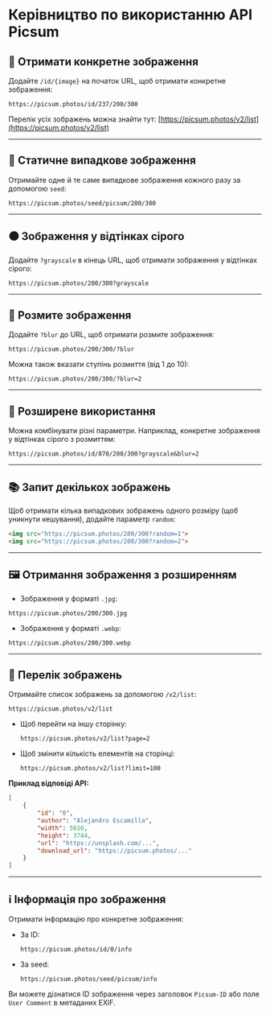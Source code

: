 # Керівництво по використанню API Picsum

## 📸 Отримати конкретне зображення

Додайте `/id/{image}` на початок URL, щоб отримати конкретне зображення:

```
https://picsum.photos/id/237/200/300
```

Перелік усіх зображень можна знайти тут: [https://picsum.photos/v2/list](https://picsum.photos/v2/list)

---

## 🔁 Статичне випадкове зображення

Отримайте одне й те саме випадкове зображення кожного разу за допомогою `seed`:

```
https://picsum.photos/seed/picsum/200/300
```

---

## ⚫ Зображення у відтінках сірого

Додайте `?grayscale` в кінець URL, щоб отримати зображення у відтінках сірого:

```
https://picsum.photos/200/300?grayscale
```

---

## 💨 Розмите зображення

Додайте `?blur` до URL, щоб отримати розмите зображення:

```
https://picsum.photos/200/300/?blur
```

Можна також вказати ступінь розмиття (від 1 до 10):

```
https://picsum.photos/200/300/?blur=2
```

---

## 🔧 Розширене використання

Можна комбінувати різні параметри. Наприклад, конкретне зображення у відтінках сірого з розмиттям:

```
https://picsum.photos/id/870/200/300?grayscale&blur=2
```

---

## 📚 Запит декількох зображень

Щоб отримати кілька випадкових зображень одного розміру (щоб уникнути кешування), додайте параметр `random`:

```html
<img src="https://picsum.photos/200/300?random=1">
<img src="https://picsum.photos/200/300?random=2">
```

---

## 🖼 Отримання зображення з розширенням

- Зображення у форматі `.jpg`:

```
https://picsum.photos/200/300.jpg
```

- Зображення у форматі `.webp`:

```
https://picsum.photos/200/300.webp
```

---

## 📄 Перелік зображень

Отримайте список зображень за допомогою `/v2/list`:

```
https://picsum.photos/v2/list
```

- Щоб перейти на іншу сторінку:  
  ```
  https://picsum.photos/v2/list?page=2
  ```

- Щоб змінити кількість елементів на сторінці:  
  ```
  https://picsum.photos/v2/list?limit=100
  ```

**Приклад відповіді API:**
```json
[
    {
        "id": "0",
        "author": "Alejandro Escamilla",
        "width": 5616,
        "height": 3744,
        "url": "https://unsplash.com/...",
        "download_url": "https://picsum.photos/..."
    }
]
```

---

## ℹ️ Інформація про зображення

Отримати інформацію про конкретне зображення:

- За ID:
  ```
  https://picsum.photos/id/0/info
  ```

- За seed:
  ```
  https://picsum.photos/seed/picsum/info
  ```

Ви можете дізнатися ID зображення через заголовок `Picsum-ID` або поле `User Comment` в метаданих EXIF.
